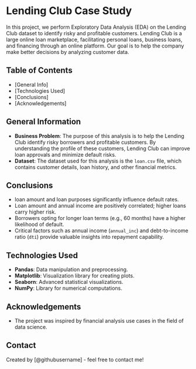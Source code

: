 
# Lending Club Case Study

In this project, we perform Exploratory Data Analysis (EDA) on the Lending Club dataset to identify risky and profitable customers. Lending Club is a large online loan marketplace, facilitating personal loans, business loans, and financing through an online platform. Our goal is to help the company make better decisions by analyzing customer data.

## Table of Contents
* [General Info]
* [Technologies Used]
* [Conclusions]
* [Acknowledgements]

## General Information
- **Business Problem**: The purpose of this analysis is to help the Lending Club identify risky borrowers and profitable customers. By understanding the profile of these customers, Lending Club can improve loan approvals and minimize default risks.
- **Dataset**: The dataset used for this analysis is the `loan.csv` file, which contains customer details, loan history, and other financial metrics.

## Conclusions
- loan amount and loan purposes significantly influence default rates.
- Loan amount and annual income are positively correlated; higher loans carry higher risk.
- Borrowers opting for longer loan terms (e.g., 60 months) have a higher likelihood of default.
- Critical factors such as annual income (`annual_inc`) and debt-to-income ratio (`dti`) provide valuable insights into repayment capability.

## Technologies Used
- **Pandas**: Data manipulation and preprocessing.
- **Matplotlib**: Visualization library for creating plots.
- **Seaborn**: Advanced statistical visualizations.
- **NumPy**: Library for numerical computations.

## Acknowledgements
- The project was inspired by financial analysis use cases in the field of data science.

## Contact
Created by [@githubusername] - feel free to contact me!

